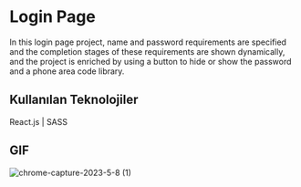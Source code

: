 
# Login Page

In this login page project, name and password requirements are specified and the completion stages of these requirements are shown dynamically, 
and the project is enriched by using a button to hide or show the password and a phone area code library.
## Kullanılan Teknolojiler

React.js | SASS




  
## GIF
![chrome-capture-2023-5-8 (1)](https://github.com/Halismelih1/Login-Page/assets/125564176/0282a81d-f750-46b0-8aa4-5af5e5e29d87)

